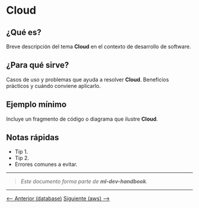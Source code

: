 # Cloud

## ¿Qué es?

Breve descripción del tema **Cloud** en el contexto de desarrollo de software.

## ¿Para qué sirve?

Casos de uso y problemas que ayuda a resolver **Cloud**. Beneficios prácticos y cuándo conviene aplicarlo.

## Ejemplo mínimo

Incluye un fragmento de código o diagrama que ilustre **Cloud**.

## Notas rápidas

- Tip 1.
- Tip 2.
- Errores comunes a evitar.

---

> _Este documento forma parte de **ml-dev-handbook**._

---

[⟵ Anterior (database)](../database/README.md) [Siguiente (aws) ⟶](./aws/README.md)
